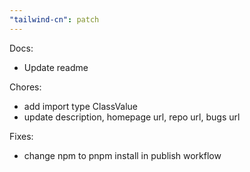 ```yaml
---
"tailwind-cn": patch
---
```


Docs:

- Update readme

Chores:

- add import type ClassValue
- update description, homepage url, repo url, bugs url

Fixes:

- change npm to pnpm install in publish workflow
